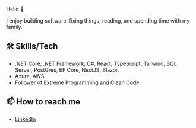 Hello 👋

I enjoy building software, fixing things, reading, and spending time with my family.

## 🛠️ Skills/Tech

- .NET Core, .NET Framework, C#, React, TypeScript, Tailwind, SQL Server, PostGres, EF Core, NextJS, Blazor.
- Azure, AWS.
- Follower of Extreme Programming and Clean Code.


## 📫 How to reach me

- [LinkedIn](https://www.linkedin.com/in/caseyspaulding)


